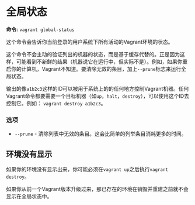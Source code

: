 
# 全局状态
**命令:** `vagrant global-status`

这个命令会告诉你当前登录的用户系统下所有活动的Vagrant环境的状态。

这个命令不会主动的验证列出的机器的状态，而是基于缓存代替的。正是因为这样，可能看到不新鲜的结果（机器说它在运行中，但实际不是）。例如，如果你重启你的计算机，Vagrant不知道。要清除无效的条目，加上`--prune`标志来运行全局状态。

输出的像`a1b2c3`这样的ID可以被用于系统上的的任何地方控制Vagrant机器。任何Vagrant命令都要需要一个目标机器（如`up`，`halt`，`destroy`），可以使用这个ID去控制它。例如： `vagrant destroy a1b2c3`。

### 选项
* `--prune` - 清除列表中无效的条目。这会比简单的列举条目消耗更多的时间。

## 环境没有显示 ##
如果你的环境没有显示出来，你可能必须在`vagrant up`之后执行`vagrant destroy`。

如果你从前一个Vagrant版本升级过来，那已存在的环境在销毁并重建之前就不会显示在全局状态中。
